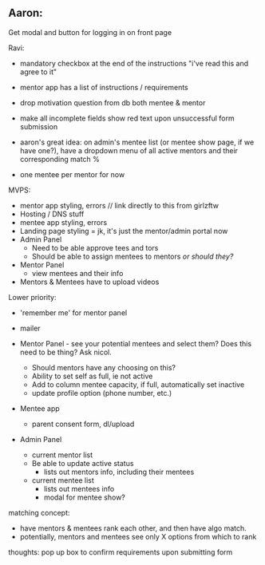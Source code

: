 
Aaron:
-----------
Get modal and button for logging in on front page

Ravi:

- mandatory checkbox at the end of the instructions "i've read this and agree to it"
- mentor app has a list of instructions / requirements
- drop motivation question from db both mentee & mentor
- make all incomplete fields show red text upon unsuccessful form submission


- aaron's great idea: on admin's mentee list (or mentee show page, if we have one?),
have a dropdown menu of all active mentors and their corresponding match %

- one mentee per mentor for now

MVPS:

- mentor app styling, errors // link directly to this from girlzftw
- Hosting / DNS stuff
- mentee app styling, errors
- Landing page styling = jk, it's just the mentor/admin portal now
- Admin Panel
  - Need to be able approve tees and tors
  - Should be able to assign mentees to mentors *or should they?*
- Mentor Panel
  - view mentees and their info
- Mentors & Mentees have to upload videos


Lower priority:
- 'remember me' for mentor panel
- mailer
- Mentor Panel - see your potential mentees and select them? Does this need to be thing? Ask nicol.
   - Should mentors have any choosing on this?
   - Ability to set self as full, ie not active
   - Add to column mentee capacity, if full, automatically set inactive
   - update profile option (phone number, etc.)

- Mentee app
  - parent consent form, dl/upload

- Admin Panel
  - current mentor list
  - Be able to update active status
    - lists out mentors info, including their mentees
  - current mentee list
    - lists out mentees info
    - modal for mentee show?

matching concept:
  - have mentors & mentees rank each other, and then have algo match.
  - potentially, mentors and mentees see only X options from which to rank



thoughts:
pop up box to confirm requirements upon submitting form

